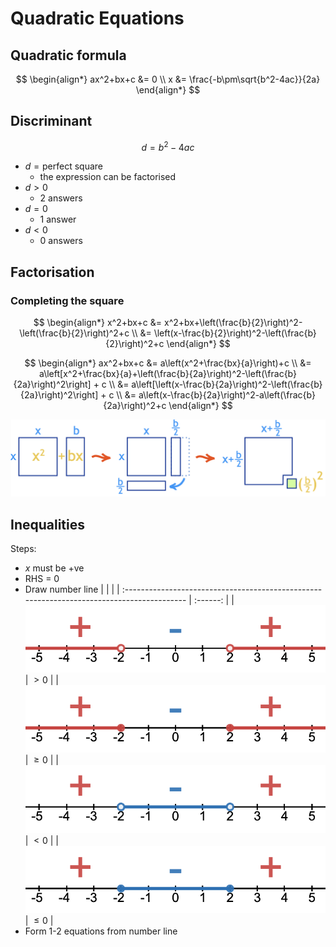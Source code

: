 # Quadratic Equations

## Quadratic formula

$$
\begin{align*}
  ax^2+bx+c &= 0 \\
  x &= \frac{-b\pm\sqrt{b^2-4ac}}{2a}
\end{align*}
$$

## Discriminant

$$d = b^2-4ac$$

- $d = \text{perfect square}$
    - the expression can be factorised
- $d > 0$
    - 2 answers
- $d = 0$
    - 1 answer
- $d < 0$
    - 0 answers

## Factorisation

### Completing the square

$$
\begin{align*}
  x^2+bx+c &= x^2+bx+\left(\frac{b}{2}\right)^2-\left(\frac{b}{2}\right)^2+c \\
  &= \left(x-\frac{b}{2}\right)^2-\left(\frac{b}{2}\right)^2+c
\end{align*}
$$

$$
\begin{align*}
  ax^2+bx+c &= a\left(x^2+\frac{bx}{a}\right)+c \\
  &= a\left[x^2+\frac{bx}{a}+\left(\frac{b}{2a}\right)^2-\left(\frac{b}{2a}\right)^2\right] + c \\
  &= a\left[\left(x-\frac{b}{2a}\right)^2-\left(\frac{b}{2a}\right)^2\right] + c \\
  &= a\left(x-\frac{b}{2a}\right)^2-a\left(\frac{b}{2a}\right)^2+c
\end{align*}
$$

![Graphical representation of completing the square](images/completing-the-square.png)

## Inequalities

<p></p>
Steps:

- $x$ must be +ve
- RHS = 0
- Draw number line
  |                                                                                            |          |
  | :----------------------------------------------------------------------------------------- | :------: |
  | ![Solutions for greater than to quadratic equations](images/quad-numline-gt.png)           | ${\gt0}$ |
  | ![Solutions for greater than or equal to quadratic equations](images/quad-numline-geq.png) | $\geq0$  |
  | ![Solutions for less than to quadratic equations](images/quad-numline-lt.png)              |  $\lt0$  |
  | ![Solutions for less than or equal to quadratic equations](images/quad-numline-leq.png)    | $\leq 0$ |
- Form 1-2 equations from number line
